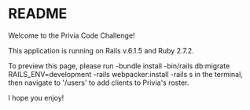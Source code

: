 # README

Welcome to the Privia Code Challenge!

This application is running on Rails v.6.1.5 and Ruby 2.7.2.

To preview this page, please run 
-bundle install
-bin/rails db:migrate RAILS_ENV=development
-rails webpacker:install
-rails s 
in the terminal, then navigate to '/users' to add clients to Privia's roster.

I hope you enjoy!
